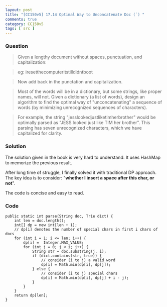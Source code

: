```yaml
---
layout: post
title: "[CC150v5] 17.14 Optimal Way to Unconcatenate Doc (`) "
comments: true
category: CC150v5
tags: [ src ]
---
```


### Question

> Given a lengthy document without spaces, punctuation, and capitalization:

> eg: iresetthecomputeritstilldidntboot

> Now add back in the punctation and capitalization. 

> Most of the words will be in a dictionary, but some strings, like proper names, will not. Given a dictionary (a list of words), design an algorithm to find the optimal way of "unconcatenating" a sequence of words (by minimizing unrecognized sequences of characters).

> For example, the string "jesslookedjustliketimherbrother" would be optimally parsed as "JESS looked just like TIM her brother". This parsing has seven unrecognized characters, which we have capitalized for clarity. 

### Solution

The solution given in the book is very hard to understand. It uses HashMap to memorize the previous result. 

After long time of struggle, I finally solved it with traditional DP approach. The key idea is to consider: "__whether I insert a space after this char, or not__". 

The code is concise and easy to read. 

### Code

	public static int parse(String doc, Trie dict) {
		int len = doc.length();
		int[] dp = new int[len + 1];
		// dp[i] denotes the number of special chars in first i chars of docs
		for (int i = 1; i <= len; i++) {
			dp[i] =  Integer.MAX_VALUE;
			for (int j = 0; j < i; j++) {
				String str = doc.substring(j, i);
				if (dict.contains(str, true)) {
					// consider (i to j) a valid word
					dp[i] = Math.min(dp[i], dp[j]);
				} else {
					// consider (i to j) special chars
					dp[i] = Math.min(dp[i], dp[j] + i - j);
				}
			}
		}
		return dp[len];
	}